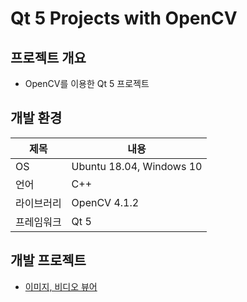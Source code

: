 # Qt 5 Projects with OpenCV

## 프로젝트 개요
* OpenCV를 이용한 Qt 5 프로젝트

## 개발 환경
제목 | 내용
--------- | --------
OS | Ubuntu 18.04, Windows 10
언어 | C++
라이브러리 | OpenCV 4.1.2
프레임워크 | Qt 5

## 개발 프로젝트
* [이미지, 비디오 뷰어](./qt-opencv-viewer)
